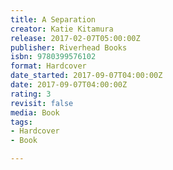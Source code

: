 ```yaml
---
title: A Separation
creator: Katie Kitamura
release: 2017-02-07T05:00:00Z
publisher: Riverhead Books
isbn: 9780399576102
format: Hardcover
date_started: 2017-09-07T04:00:00Z
date: 2017-09-07T04:00:00Z
rating: 3
revisit: false
media: Book
tags:
- Hardcover
- Book

---
```

